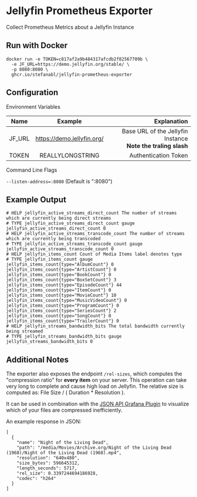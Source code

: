 # Jellyfin Prometheus Exporter
Collect Prometheus Metrics about a Jellyfin Instance


## Run with Docker

```
docker run -e TOKEN=c817af2a9b484317afcdb2f82567709b \
  -e JF_URL=https://demo.jellyfin.org/stable/ \
  -p 8080:8080 \
  ghcr.io/stefanabl/jellyfin-prometheus-exporter
```

## Configuration

Environment Variables

| Name         |          Example           |                                                      Explanation |
|--------------|:--------------------------:|-----------------------------------------------------------------:|
| JF_URL | https://demo.jellyfin.org/ | Base URL of the Jellyfin Instance<br/>**Note the traling slash** |
| TOKEN      |      REALLYLONGSTRING      |                                             Authentication Token |

Command Line Flags

`--listen-address=:8080` (Default is ":8080")


## Example Output

```
# HELP jellyfin_active_streams_direct_count The number of streams which are currently being direct streams
# TYPE jellyfin_active_streams_direct_count gauge
jellyfin_active_streams_direct_count 0
# HELP jellyfin_active_streams_transcode_count The number of streams which are currently being transcoded
# TYPE jellyfin_active_streams_transcode_count gauge
jellyfin_active_streams_transcode_count 0
# HELP jellyfin_items_count Count of Media Items label denotes type
# TYPE jellyfin_items_count gauge
jellyfin_items_count{type="AlbumCount"} 0
jellyfin_items_count{type="ArtistCount"} 0
jellyfin_items_count{type="BookCount"} 0
jellyfin_items_count{type="BoxSetCount"} 3
jellyfin_items_count{type="EpisodeCount"} 44
jellyfin_items_count{type="ItemCount"} 0
jellyfin_items_count{type="MovieCount"} 10
jellyfin_items_count{type="MusicVideoCount"} 0
jellyfin_items_count{type="ProgramCount"} 0
jellyfin_items_count{type="SeriesCount"} 2
jellyfin_items_count{type="SongCount"} 0
jellyfin_items_count{type="TrailerCount"} 0
# HELP jellyfin_streams_bandwidth_bits The total bandwidth currently being streamed
# TYPE jellyfin_streams_bandwidth_bits gauge
jellyfin_streams_bandwidth_bits 0
```

## Additional Notes

The exporter also exposes the endpoint `/rel-sizes`, which computes the "compression ratio" for **every item** on your server.
This operation can take very long to complete and cause high load on Jellyfin.
The relative size is computed as: File Size / ( Duration * Resolution ).

It can be used in combination with the [JSON API Grafana Plugin](https://grafana.com/grafana/plugins/marcusolsson-json-datasource/) to visualize which of your files are compressed inefficiently.

An example response in JSON:
```josn
[
  {
    "name": "Night of the Living Dead",
    "path": "/media/Movies/Archive.org/Night of the Living Dead (1968)/Night of the Living Dead (1968).mp4",
    "resolution": "640x480",
    "size_bytes": 596645312,
    "length_seconds": 5717,
    "rel_size": 0.3397244694186928,
    "codec": "h264"
  }
]
```